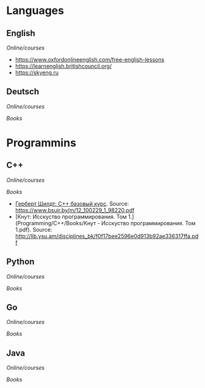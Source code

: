 # Languages
## English
*Online/courses*
- https://www.oxfordonlineenglish.com/free-english-lessons
- https://learnenglish.britishcouncil.org/
- https://skyeng.ru

## Deutsch
*Online/courses*

*Books*


# Programmins
## C++ 
*Online/courses*

*Books*
- [Герберт Шилдт: С++ базовый курс](Programming/C++/Books/12_100229_1_98220.pdf). Source: https://www.bsuir.by/m/12_100229_1_98220.pdf
- [Кнут: Исскуство программирования. Том 1.](Programming/C++/Books/Кнут - Исскуство программирования. Том 1.pdf). Source: http://lib.ysu.am/disciplines_bk/f0f17bee2596e0d913b92ae336317ffa.pdf

## Python
*Online/courses*

*Books*

## Go
*Online/courses*

*Books*

## Java
*Online/courses*

*Books*
